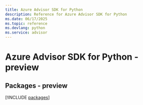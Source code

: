 ```yaml
---
title: Azure Advisor SDK for Python
description: Reference for Azure Advisor SDK for Python
ms.date: 06/17/2025
ms.topic: reference
ms.devlang: python
ms.service: advisor
---
```

# Azure Advisor SDK for Python - preview
## Packages - preview
[!INCLUDE [packages](advisor-index.md)]